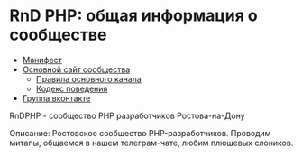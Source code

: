 # RnD PHP: общая информация о сообществе

- [Манифест](./manifest.md)
- [Основной сайт сообщества](https://tglink.ru/rndphp)
  - [Правила основного канала](./rules.md)
  - [Кодекс поведения](./code_of_conduct.md)
- [Группа вконтакте](https://vk.com/rnd_php)


RnDPHP - сообщество PHP разработчиков Ростова-на-Дону

Описание:
Ростовское сообщество PHP-разработчиков. Проводим митапы, общаемся в нашем телеграм-чате, любим плюшевых слоников.
